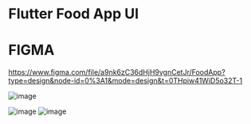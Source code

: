 # Flutter Food App UI

# FIGMA
https://www.figma.com/file/a9nk6zC36dHjH9vgnCetJr/FoodApp?type=design&node-id=0%3A1&mode=design&t=0THpiw41WiD5o32T-1


![image](https://github.com/YagoCardoso/food_app_flutter/assets/48061155/4b43bcd2-608f-4552-8f20-41aeb55dd2f8)

![image](https://github.com/YagoCardoso/food_app_flutter/assets/48061155/505fb607-bbd4-4450-a7de-cd48da0c52fe)
![image](https://github.com/YagoCardoso/food_app_flutter/assets/48061155/4bbd104e-a5b3-4e72-82b0-3074b8002ffb)


